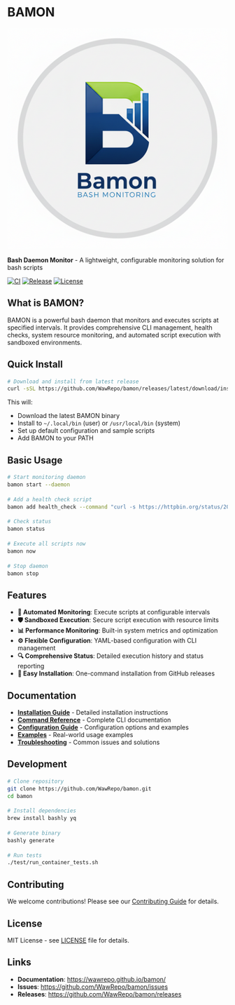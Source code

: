 # BAMON

![BAMON Logo](docs/bamon_logo.png)

**Bash Daemon Monitor** - A lightweight, configurable monitoring solution for bash scripts

[![CI](https://github.com/WawRepo/bamon/workflows/CI/badge.svg)](https://github.com/WawRepo/bamon/actions)
[![Release](https://img.shields.io/github/v/release/WawRepo/bamon)](https://github.com/WawRepo/bamon/releases)
[![License](https://img.shields.io/badge/license-MIT-blue.svg)](LICENSE)

## What is BAMON?

BAMON is a powerful bash daemon that monitors and executes scripts at specified intervals. It provides comprehensive CLI management, health checks, system resource monitoring, and automated script execution with sandboxed environments.

## Quick Install

```bash
# Download and install from latest release
curl -sSL https://github.com/WawRepo/bamon/releases/latest/download/install-repo.sh | bash
```

This will:
- Download the latest BAMON binary
- Install to `~/.local/bin` (user) or `/usr/local/bin` (system)
- Set up default configuration and sample scripts
- Add BAMON to your PATH

## Basic Usage

```bash
# Start monitoring daemon
bamon start --daemon

# Add a health check script
bamon add health_check --command "curl -s https://httpbin.org/status/200" --interval 30

# Check status
bamon status

# Execute all scripts now
bamon now

# Stop daemon
bamon stop
```

## Features

- **🔄 Automated Monitoring**: Execute scripts at configurable intervals
- **🛡️ Sandboxed Execution**: Secure script execution with resource limits
- **📊 Performance Monitoring**: Built-in system metrics and optimization
- **⚙️ Flexible Configuration**: YAML-based configuration with CLI management
- **🔍 Comprehensive Status**: Detailed execution history and status reporting
- **🚀 Easy Installation**: One-command installation from GitHub releases

## Documentation

- **[Installation Guide](https://wawrepo.github.io/bamon/installation/)** - Detailed installation instructions
- **[Command Reference](https://wawrepo.github.io/bamon/commands/)** - Complete CLI documentation
- **[Configuration Guide](https://wawrepo.github.io/bamon/configuration/)** - Configuration options and examples
- **[Examples](https://wawrepo.github.io/bamon/examples/)** - Real-world usage examples
- **[Troubleshooting](https://wawrepo.github.io/bamon/troubleshooting/)** - Common issues and solutions

## Development

```bash
# Clone repository
git clone https://github.com/WawRepo/bamon.git
cd bamon

# Install dependencies
brew install bashly yq

# Generate binary
bashly generate

# Run tests
./test/run_container_tests.sh
```

## Contributing

We welcome contributions! Please see our [Contributing Guide](https://wawrepo.github.io/bamon/contributing/) for details.

## License

MIT License - see [LICENSE](LICENSE) file for details.

## Links

- **Documentation**: https://wawrepo.github.io/bamon/
- **Issues**: https://github.com/WawRepo/bamon/issues
- **Releases**: https://github.com/WawRepo/bamon/releases
